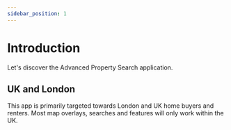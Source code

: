 ```yaml
---
sidebar_position: 1
---
```


# Introduction

Let's discover the Advanced Property Search application.

## UK and London

This app is primarily targeted towards London and UK home buyers and renters. Most map overlays, searches and features will only work within the UK.


